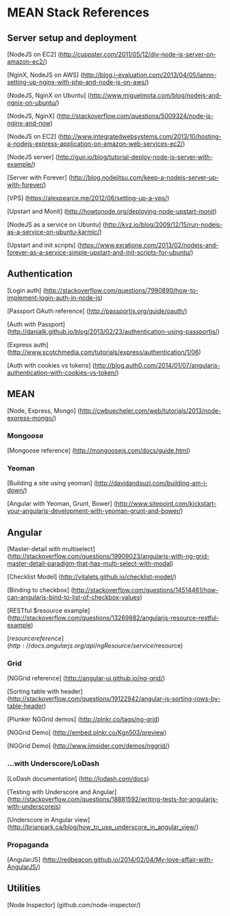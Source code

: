 # MEAN Stack References

## Server setup and deployment

[NodeJS on EC2] (http://cuppster.com/2011/05/12/diy-node-js-server-on-amazon-ec2/)

[NginX, NodeJS on AWS] (http://blog.i-evaluation.com/2013/04/05/lannn-setting-up-nginx-with-php-and-node-js-on-aws/)

[NodeJS, NginX on Ubuntu] (http://www.miguelmota.com/blog/nodejs-and-ngnix-on-ubuntu/)

[NodeJS, NginX] (http://stackoverflow.com/questions/5009324/node-js-nginx-and-now)

[NodeJS on EC2] (http://www.integratedwebsystems.com/2013/10/hosting-a-nodejs-express-application-on-amazon-web-services-ec2/)

[NodeJS server] (http://gun.io/blog/tutorial-deploy-node-js-server-with-example/)

[Server with Forever] (http://blog.nodejitsu.com/keep-a-nodejs-server-up-with-forever/)

[VPS] (https://alexpearce.me/2012/06/setting-up-a-vps/)

[Upstart and Monit] (http://howtonode.org/deploying-node-upstart-monit)

[NodeJS as a service on Ubuntu] (http://kvz.io/blog/2009/12/15/run-nodejs-as-a-service-on-ubuntu-karmic/)

[Upstart and init scripts] (https://www.exratione.com/2013/02/nodejs-and-forever-as-a-service-simple-upstart-and-init-scripts-for-ubuntu/)

## Authentication

[Login auth] (http://stackoverflow.com/questions/7990890/how-to-implement-login-auth-in-node-js)

[Passport OAuth reference] (http://passportjs.org/guide/oauth/)

[Auth with Passport] (http://danialk.github.io/blog/2013/02/23/authentication-using-passportjs/)

[Express auth] (http://www.scotchmedia.com/tutorials/express/authentication/1/06)

[Auth with cookies vs tokens] (http://blog.auth0.com/2014/01/07/angularjs-authentication-with-cookies-vs-token/)

## MEAN

[Node, Express, Mongo] (http://cwbuecheler.com/web/tutorials/2013/node-express-mongo/)

### Mongoose

[Mongoose reference] (http://mongoosejs.com/docs/guide.html)

### Yeoman
[Building a site using yeoman] (http://davidandsuzi.com/building-am-i-down/)

[Angular with Yeoman, Grunt, Bower] (http://www.sitepoint.com/kickstart-your-angularjs-development-with-yeoman-grunt-and-bower/)

## Angular

[Master-detail with multiselect] (http://stackoverflow.com/questions/19909023/angularjs-with-ng-grid-master-detail-paradigm-that-has-multi-select-with-modal)

[Checklist Model] (http://vitalets.github.io/checklist-model/)

[Binding to checkbox] (http://stackoverflow.com/questions/14514461/how-can-angularjs-bind-to-list-of-checkbox-values)

[RESTful $resource example] (http://stackoverflow.com/questions/13269882/angularjs-resource-restful-example)

[$resource reference] (http://docs.angularjs.org/api/ngResource/service/$resource)

### Grid
[NGGrid reference] (http://angular-ui.github.io/ng-grid/)

[Sorting table with header] (http://stackoverflow.com/questions/19122942/angular-js-sorting-rows-by-table-header)

[Plunker NGGrid demos] (http://plnkr.co/tags/ng-grid)

[NGGrid Demo] (http://embed.plnkr.co/Kgn503/preview)

[NGGrid Demo] (http://www.jimsider.com/demos/nggrid/)

### ...with Underscore/LoDash
[LoDash documentation] (http://lodash.com/docs)

[Testing with Underscore and Angular] (http://stackoverflow.com/questions/18881592/writing-tests-for-angularjs-with-underscorejs)

[Underscore in Angular view] (http://brianpark.ca/blog/how_to_use_underscore_in_angular_view/)

### Propaganda

[AngularJS] (http://redbeacon.github.io/2014/02/04/My-love-affair-with-AngularJS/)


## Utilities
[Node Inspector] (github.com/node-inspector/)
